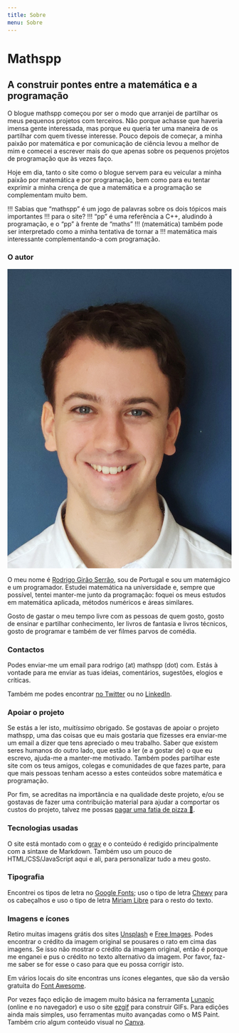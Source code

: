 ```yaml
---
title: Sobre
menu: Sobre
---
```


# Mathspp

## A construir pontes entre a matemática e a programação

O blogue mathspp começou por ser o modo que arranjei de partilhar os meus pequenos
projetos com terceiros.
Não porque achasse que haveria imensa gente interessada, mas porque eu queria ter uma
maneira de os partilhar com quem tivesse interesse.
Pouco depois de começar, a minha paixão por matemática e por comunicação de ciência
levou a melhor de mim e comecei a escrever mais do que apenas sobre os pequenos
projetos de programação que às vezes faço.

Hoje em dia, tanto o site como o blogue servem para eu veicular a minha paixão por
matemática e por programação, bem como para eu tentar exprimir a minha crença de que
a matemática e a programação se complementam muito bem.

!!! Sabias que “mathspp” é um jogo de palavras sobre os dois tópicos mais importantes
!!! para o site?
!!! “pp” é uma referência a C++, aludindo à programação, e o “pp” à frente de “maths”
!!! (matemática) também pode ser interpretado como a minha tentativa de tornar a
!!! matemática mais interessante complementando-a com programação.


### O autor

![Uma fotografia da minha cara.](rgs.jpg?resize=150,200&classes=float-right)

O meu nome é [Rodrigo Girão Serrão][linkedin], sou de Portugal e sou um matemágico e um
programador.
Estudei matemática na universidade e, sempre que possível, tentei manter-me junto da
programação: foquei os meus estudos em matemática aplicada, métodos numéricos e áreas
similares.

Gosto de gastar o meu tempo livre com as pessoas de quem gosto, gosto de ensinar e
partilhar conhecimento, ler livros de fantasia e livros técnicos, gosto de programar
e também de ver filmes parvos de comédia.


### Contactos

Podes enviar-me um email para rodrigo (at) mathspp (dot) com.
Estás à vontade para me enviar as tuas ideias, comentários, sugestões, elogios e
críticas.

Também me podes encontrar [no Twitter][twitter] ou no [LinkedIn][linkedin].


### <i class="fas fa-heart"></i> Apoiar o projeto

Se estás a ler isto, *muitíssimo* obrigado.
Se gostavas de apoiar o projeto mathspp, uma das coisas que eu mais gostaria que
fizesses era enviar-me um email a dizer que tens apreciado o meu trabalho.
Saber que existem seres humanos do outro lado, que estão a ler (e a gostar de) o que
eu escrevo, ajuda-me a manter-me motivado.
Também podes partilhar este site com os teus amigos, colegas e comunidades de que fazes
parte, para que mais pessoas tenham acesso a estes conteúdos sobre matemática e
programação.

Por fim, se acreditas na importância e na qualidade deste projeto, e/ou se gostavas
de fazer uma contribuição material para ajudar a comportar os custos do projeto,
talvez me possas [pagar uma fatia de pizza 🍕][bmc].


### Tecnologias usadas

O site está montado com o [grav] e o conteúdo é redigido principalmente com a sintaxe
de Markdown.
Também uso um pouco de HTML/CSS/JavaScript aqui e ali, para personalizar tudo a meu
gosto.


### Tipografia

Encontrei os tipos de letra no [Google Fonts][google-fonts]; uso o tipo de letra
[Chewy] para os cabeçalhos e uso o tipo de letra [Miriam Libre][miriam-libre] para
o resto do texto.


### Imagens e ícones

Retiro muitas imagens grátis dos sites [Unsplash] e [Free Images][free-images].
Podes encontrar o crédito da imagem original se pousares o rato em cima das imagens.
Se isso não mostrar o crédito da imagem original, então é porque me enganei e pus
o crédito no texto alternativo da imagem.
Por favor, faz-me saber se for esse o caso para que eu possa corrigir isto.

Em vários locais do site encontras uns ícones elegantes, que são da versão
gratuita do [Font Awesome][font-awesome].

Por vezes faço edição de imagem muito básica na ferramenta [Lunapic]
(online e no navegador) e uso o site [ezgif] para construir GIFs.
Para edições ainda mais simples, uso ferramentas muito avançadas como o MS Paint.
Também crio algum conteúdo visual no [Canva].


[linkedin]: https://linkedin.com/in/rodrigo-girão-serrão
[grav]: https://getgrav.org
[google-fonts]: https://fonts.google.com/
[chewy]: https://fonts.google.com/specimen/Chewy
[miriam-libre]: https://fonts.google.com/specimen/Miriam+Libre
[Unsplash]: https://unsplash.com
[free-images]: https://freeimages.com
[Lunapic]: https://lunapic.com
[ezgif]: https://ezgif.com
[Canva]: https://canva.com
[font-awesome]: https://fontawesome.com
[bmc]: https://buymeacoffee.com/mathspp
[twitter]: https://twitter.com/mathsppblog
